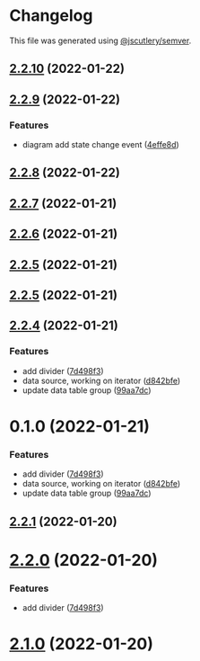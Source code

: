 # Changelog

This file was generated using [@jscutlery/semver](https://github.com/jscutlery/semver).

## [2.2.10](https://github.com/gradii/triangle/compare/triangle-2.2.9...triangle-2.2.10) (2022-01-22)



## [2.2.9](https://github.com/gradii/triangle/compare/triangle-2.2.8...triangle-2.2.9) (2022-01-22)


### Features

* diagram add state change event ([4effe8d](https://github.com/gradii/triangle/commit/4effe8d7f6d142684ccb131be61597ce4eb4fa28))



## [2.2.8](https://github.com/gradii/triangle/compare/triangle-2.2.7...triangle-2.2.8) (2022-01-22)



## [2.2.7](https://github.com/gradii/triangle/compare/triangle-2.2.6...triangle-2.2.7) (2022-01-21)



## [2.2.6](https://github.com/gradii/triangle/compare/triangle-2.2.5...triangle-2.2.6) (2022-01-21)



## [2.2.5](https://github.com/gradii/triangle/compare/triangle-2.2.4...triangle-2.2.5) (2022-01-21)



## [2.2.5](https://github.com/gradii/triangle/compare/triangle-2.2.4...triangle-2.2.5) (2022-01-21)



## [2.2.4](https://github.com/gradii/triangle/compare/triangle-0.1.0...triangle-2.2.4) (2022-01-21)

### Features

* add divider ([7d498f3](https://github.com/gradii/triangle/commit/7d498f3824d35572a61b271b30f09440d3e6a973))
* data source, working on iterator ([d842bfe](https://github.com/gradii/triangle/commit/d842bfe425943232c49aad84d928d3be19cd11fa))
* update data table group ([99aa7dc](https://github.com/gradii/triangle/commit/99aa7dc6a0ed39442f5b1b10b440acf3e3118830))


# 0.1.0 (2022-01-21)


### Features

* add divider ([7d498f3](https://github.com/gradii/triangle/commit/7d498f3824d35572a61b271b30f09440d3e6a973))
* data source, working on iterator ([d842bfe](https://github.com/gradii/triangle/commit/d842bfe425943232c49aad84d928d3be19cd11fa))
* update data table group ([99aa7dc](https://github.com/gradii/triangle/commit/99aa7dc6a0ed39442f5b1b10b440acf3e3118830))



## [2.2.1](https://github.com/gradii/triangle/compare/v2.2.0...v2.2.1) (2022-01-20)



# [2.2.0](https://github.com/gradii/triangle/compare/v2.1.0...v2.2.0) (2022-01-20)


### Features

* add divider ([7d498f3](https://github.com/gradii/triangle/commit/7d498f3824d35572a61b271b30f09440d3e6a973))



# [2.1.0](https://github.com/gradii/triangle/compare/v2.0.0...v2.1.0) (2022-01-20)
